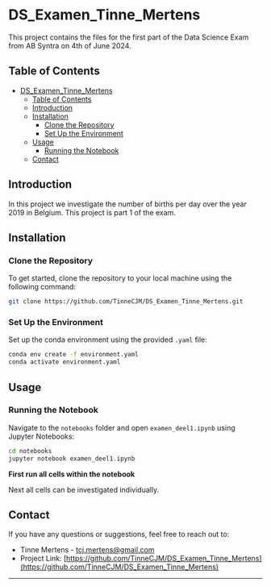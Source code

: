 # DS_Examen_Tinne_Mertens

This project contains the files for the first part of the Data Science Exam from AB Syntra on 4th of June 2024.

## Table of Contents

- [DS\_Examen\_Tinne\_Mertens](#ds_examen_tinne_mertens)
  - [Table of Contents](#table-of-contents)
  - [Introduction](#introduction)
  - [Installation](#installation)
    - [Clone the Repository](#clone-the-repository)
    - [Set Up the Environment](#set-up-the-environment)
  - [Usage](#usage)
    - [Running the Notebook](#running-the-notebook)
  - [Contact](#contact)

## Introduction

In this project we investigate the number of births per day over the year 2019 in Belgium.
This project is part 1 of the exam.

## Installation

### Clone the Repository

To get started, clone the repository to your local machine using the following command:

```sh
git clone https://github.com/TinneCJM/DS_Examen_Tinne_Mertens.git
```

### Set Up the Environment

Set up the conda environment using the provided `.yaml` file:

```sh
conda env create -f environment.yaml
conda activate environment.yaml
```

## Usage

### Running the Notebook

Navigate to the `notebooks` folder and open `examen_deel1.ipynb` using Jupyter Notebooks:

```sh
cd notebooks
jupyter notebook examen_deel1.ipynb
```
**First run all cells within the notebook**

Next all cells can be investigated individually.

## Contact

If you have any questions or suggestions, feel free to reach out to:

- Tinne Mertens - tcj.mertens@gmail.com
- Project Link: [https://github.com/TinneCJM/DS_Examen_Tinne_Mertens](https://github.com/TinneCJM/DS_Examen_Tinne_Mertens)

---
